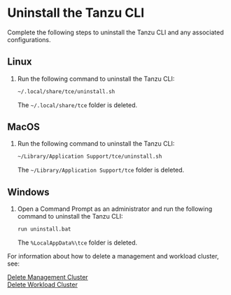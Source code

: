 # Uninstall the Tanzu CLI

Complete the following steps to uninstall the Tanzu CLI and any associated configurations.

## Linux

1. Run the following command to uninstall the Tanzu CLI:

    ```sh
    ~/.local/share/tce/uninstall.sh
    ```

    The `~/.local/share/tce` folder is deleted.

## MacOS

1. Run the following command to uninstall the Tanzu CLI:

    ```sh
    ~/Library/Application Support/tce/uninstall.sh
    ```

    The `~/Library/Application Support/tce` folder is deleted.

## Windows

1. Open a Command Prompt as an administrator and run the following command to uninstall the Tanzu CLI:

    ```sh
    run uninstall.bat
    ```

    The `%LocalAppData%\tce` folder is deleted.

For information about how to delete a management and workload cluster, see:

[Delete Management Cluster](delete-mgmt)  
[Delete Workload Cluster](delete-cluster)
